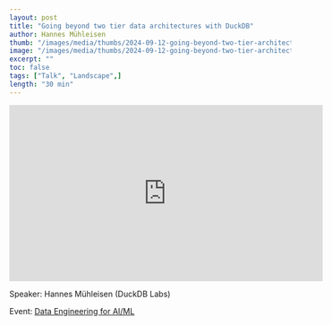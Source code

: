 ```yaml
---
layout: post
title: "Going beyond two tier data architectures with DuckDB"
author: Hannes Mühleisen
thumb: "/images/media/thumbs/2024-09-12-going-beyond-two-tier-architectures-with-duckdb.png"
image: "/images/media/thumbs/2024-09-12-going-beyond-two-tier-architectures-with-duckdb.png"
excerpt: ""
toc: false
tags: ["Talk", "Landscape",]
length: "30 min"
---
```


<div class="video-container">
<iframe width="560" height="315" src="https://www.youtube-nocookie.com/embed/bi0XhmbkqU8?si=7nUCLymvtVwG51nc" title="YouTube video player" frameborder="0" allow="accelerometer; autoplay; clipboard-write; encrypted-media; gyroscope; picture-in-picture; web-share" referrerpolicy="strict-origin-when-cross-origin" allowfullscreen></iframe>
</div>

Speaker: Hannes Mühleisen (DuckDB Labs)

Event: [Data Engineering for AI/ML](https://home.mlops.community/public/events/dataengforai)
